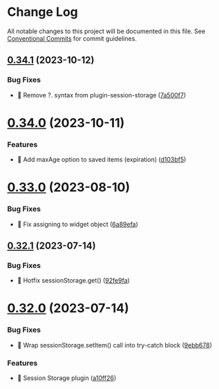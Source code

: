 # Change Log

All notable changes to this project will be documented in this file.
See [Conventional Commits](https://conventionalcommits.org) for commit guidelines.

## [0.34.1](https://github.com/mjancarik/merkur/compare/v0.34.0...v0.34.1) (2023-10-12)


### Bug Fixes

* 🐛 Remove ?. syntax from plugin-session-storage ([7a500f7](https://github.com/mjancarik/merkur/commit/7a500f787e8b2b22957c091d44e7213f1e22f040))





# [0.34.0](https://github.com/mjancarik/merkur/compare/v0.33.0...v0.34.0) (2023-10-11)


### Features

* 🎸 Add maxAge option to saved items (expiration) ([d103bf5](https://github.com/mjancarik/merkur/commit/d103bf533b68dfcbfe1d95c395fb78b02827f5ae))





# [0.33.0](https://github.com/mjancarik/merkur/compare/v0.32.1...v0.33.0) (2023-08-10)


### Bug Fixes

* 🐛 Fix assigning to widget object ([6a89efa](https://github.com/mjancarik/merkur/commit/6a89efadaf18a7640c8db732fc8f27b849c6ff1c))





## [0.32.1](https://github.com/mjancarik/merkur/compare/v0.32.0...v0.32.1) (2023-07-14)

### Bug Fixes

- 🐛 Hotfix sessionStorage.get() ([92fe9fa](https://github.com/mjancarik/merkur/commit/92fe9fad96d638143f01f7df2d74866395f1aae0))

# [0.32.0](https://github.com/mjancarik/merkur/compare/v0.31.1...v0.32.0) (2023-07-14)

### Bug Fixes

- 🐛 Wrap sessionStorage.setItem() call into try-catch block ([9ebb678](https://github.com/mjancarik/merkur/commit/9ebb6789fa534ca60669971b4baa6f8a8827d8f2))

### Features

- 🎸 Session Storage plugin ([a10ff26](https://github.com/mjancarik/merkur/commit/a10ff262fdd0a06afaa2bf9f2b0a935993b5ff47))
